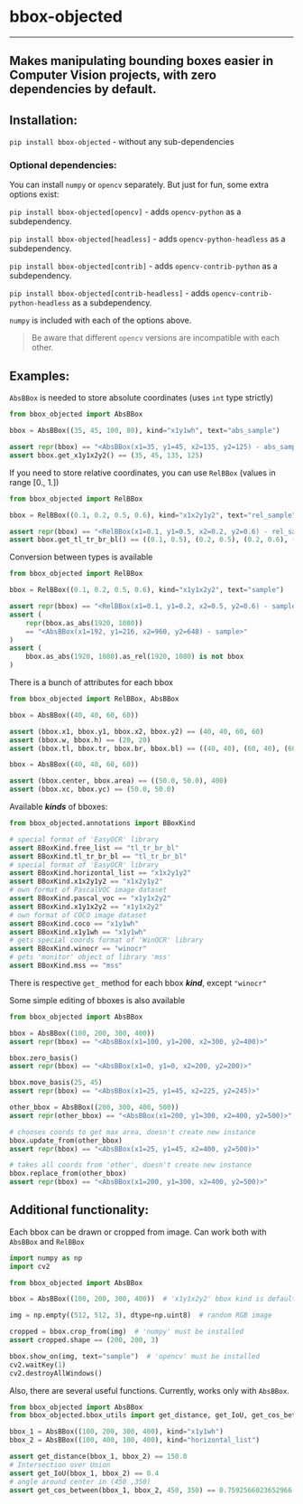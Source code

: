 # bbox-objected

---

Makes manipulating bounding boxes easier in Computer Vision projects, 
with zero dependencies by default.
---

## Installation:

`pip install bbox-objected` - without any sub-dependencies

### Optional dependencies:

You can install `numpy` or `opencv` separately. But just for fun, some extra options exist:

`pip install bbox-objected[opencv]` - adds `opencv-python` as a subdependency.

`pip install bbox-objected[headless]` - adds `opencv-python-headless` as a subdependency.

`pip install bbox-objected[contrib]` - adds `opencv-contrib-python` as a subdependency.

`pip install bbox-objected[contrib-headless]` - adds `opencv-contrib-python-headless` as a subdependency.

`numpy` is included with each of the options above.

> Be aware that different `opencv` versions are incompatible with each other.

## Examples:
`AbsBBox` is needed to store absolute coordinates (uses `int` type strictly)

```python
from bbox_objected import AbsBBox

bbox = AbsBBox((35, 45, 100, 80), kind="x1y1wh", text="abs_sample")

assert repr(bbox) == "<AbsBBox(x1=35, y1=45, x2=135, y2=125) - abs_sample>"
assert bbox.get_x1y1x2y2() == (35, 45, 135, 125)
```
If you need to store relative coordinates, you can use `RelBBox` (values in range [0., 1.])

```python
from bbox_objected import RelBBox

bbox = RelBBox((0.1, 0.2, 0.5, 0.6), kind="x1x2y1y2", text="rel_sample")

assert repr(bbox) == "<RelBBox(x1=0.1, y1=0.5, x2=0.2, y2=0.6) - rel_sample>"
assert bbox.get_tl_tr_br_bl() == ((0.1, 0.5), (0.2, 0.5), (0.2, 0.6), (0.1, 0.6))
```
Conversion between types is available

```python
from bbox_objected import RelBBox

bbox = RelBBox((0.1, 0.2, 0.5, 0.6), kind="x1y1x2y2", text="sample")

assert repr(bbox) == "<RelBBox(x1=0.1, y1=0.2, x2=0.5, y2=0.6) - sample>"
assert (
    repr(bbox.as_abs(1920, 1080))
    == "<AbsBBox(x1=192, y1=216, x2=960, y2=648) - sample>"
)
assert (
    bbox.as_abs(1920, 1080).as_rel(1920, 1080) is not bbox
)
```
There is a bunch of attributes for each bbox

```python
from bbox_objected import RelBBox, AbsBBox

bbox = AbsBBox((40, 40, 60, 60))

assert (bbox.x1, bbox.y1, bbox.x2, bbox.y2) == (40, 40, 60, 60)
assert (bbox.w, bbox.h) == (20, 20)
assert (bbox.tl, bbox.tr, bbox.br, bbox.bl) == ((40, 40), (60, 40), (60, 60), (40, 60))

bbox = AbsBBox((40, 40, 60, 60))

assert (bbox.center, bbox.area) == ((50.0, 50.0), 400)
assert (bbox.xc, bbox.yc) == (50.0, 50.0)
```
Available _**kinds**_ of bboxes:

```python
from bbox_objected.annotations import BBoxKind

# special format of 'EasyOCR' library
assert BBoxKind.free_list == "tl_tr_br_bl"
assert BBoxKind.tl_tr_br_bl == "tl_tr_br_bl"
# special format of 'EasyOCR' library
assert BBoxKind.horizontal_list == "x1x2y1y2"
assert BBoxKind.x1x2y1y2 == "x1x2y1y2"
# own format of PascalVOC image dataset
assert BBoxKind.pascal_voc == "x1y1x2y2"
assert BBoxKind.x1y1x2y2 == "x1y1x2y2"
# own format of COCO image dataset
assert BBoxKind.coco == "x1y1wh"
assert BBoxKind.x1y1wh == "x1y1wh"
# gets special coords format of 'WinOCR' library
assert BBoxKind.winocr == "winocr"
# gets 'monitor' object of library 'mss'
assert BBoxKind.mss == "mss"
```
There is respective `get_` method for each bbox _**kind**_, except `"winocr"`

Some simple editing of bboxes is also available

```python
from bbox_objected import AbsBBox

bbox = AbsBBox((100, 200, 300, 400))
assert repr(bbox) == "<AbsBBox(x1=100, y1=200, x2=300, y2=400)>"

bbox.zero_basis()
assert repr(bbox) == "<AbsBBox(x1=0, y1=0, x2=200, y2=200)>"

bbox.move_basis(25, 45)
assert repr(bbox) == "<AbsBBox(x1=25, y1=45, x2=225, y2=245)>"

other_bbox = AbsBBox((200, 300, 400, 500))
assert repr(other_bbox) == "<AbsBBox(x1=200, y1=300, x2=400, y2=500)>"

# chooses coords to get max area, doesn't create new instance
bbox.update_from(other_bbox)
assert repr(bbox) == "<AbsBBox(x1=25, y1=45, x2=400, y2=500)>"

# takes all coords from 'other', doesn't create new instance
bbox.replace_from(other_bbox)
assert repr(bbox) == "<AbsBBox(x1=200, y1=300, x2=400, y2=500)>"
```


## Additional functionality:
Each bbox can be drawn or cropped from image. Can work both with `AbsBBox` and `RelBBox`

```python
import numpy as np
import cv2

from bbox_objected import AbsBBox

bbox = AbsBBox((100, 200, 300, 400))  # 'x1y1x2y2' bbox kind is default

img = np.empty((512, 512, 3), dtype=np.uint8)  # random RGB image

cropped = bbox.crop_from(img)  # 'numpy' must be installed
assert cropped.shape == (200, 200, 3)

bbox.show_on(img, text="sample")  # 'opencv' must be installed
cv2.waitKey(1)
cv2.destroyAllWindows()
```
Also, there are several useful functions. Currently, works only with `AbsBBox`.

```python
from bbox_objected import AbsBBox
from bbox_objected.bbox_utils import get_distance, get_IoU, get_cos_between

bbox_1 = AbsBBox((100, 200, 300, 400), kind="x1y1wh")
bbox_2 = AbsBBox((100, 400, 100, 400), kind="horizontal_list")

assert get_distance(bbox_1, bbox_2) == 150.0
# Intersection over Union
assert get_IoU(bbox_1, bbox_2) == 0.4
# angle around center in (450 ,350)
assert get_cos_between(bbox_1, bbox_2, 450, 350) == 0.7592566023652966
```

